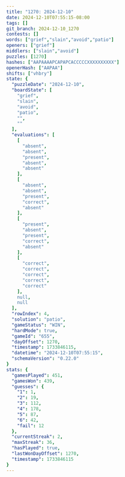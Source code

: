 ```yaml
---
title: "1270: 2024-12-10"
date: 2024-12-10T07:55:15-08:00
tags: []
git_branch: 2024-12-10_1270
contests: []
words: ["grief","slain","avoid","patio"]
openers: ["grief"]
middlers: ["slain","avoid"]
puzzles: [1270]
hashes: ["AAPAAAAPCAPAPCACCCCCXXXXXXXXXX"]
openerHash: ["AAPAA"]
shifts: ["vhbry"]
state: {
  "puzzleDate": "2024-12-10",
  "boardState": [
    "grief",
    "slain",
    "avoid",
    "patio",
    "",
    ""
  ],
  "evaluations": [
    [
      "absent",
      "absent",
      "present",
      "absent",
      "absent"
    ],
    [
      "absent",
      "absent",
      "present",
      "correct",
      "absent"
    ],
    [
      "present",
      "absent",
      "present",
      "correct",
      "absent"
    ],
    [
      "correct",
      "correct",
      "correct",
      "correct",
      "correct"
    ],
    null,
    null
  ],
  "rowIndex": 4,
  "solution": "patio",
  "gameStatus": "WIN",
  "hardMode": true,
  "gameId": "655",
  "dayOffset": 1270,
  "timestamp": 1733846115,
  "datetime": "2024-12-10T07:55:15",
  "schemaVersion": "0.22.0"
}
stats: {
  "gamesPlayed": 451,
  "gamesWon": 439,
  "guesses": {
    "1": 1,
    "2": 19,
    "3": 112,
    "4": 178,
    "5": 87,
    "6": 42,
    "fail": 12
  },
  "currentStreak": 2,
  "maxStreak": 36,
  "hasPlayed": true,
  "lastWonDayOffset": 1270,
  "timestamp": 1733846115
}
---
```

<!-- more -->
